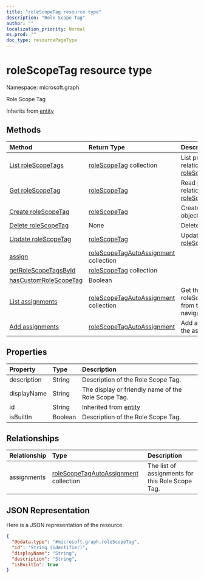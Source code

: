 ```yaml
---
title: "roleScopeTag resource type"
description: "Role Scope Tag"
author: ""
localization_priority: Normal
ms.prod: ""
doc_type: resourcePageType
---
```


# roleScopeTag resource type


Namespace: microsoft.graph

Role Scope Tag


Inherits from [entity](../resources/entity.md)

## Methods
|Method|Return Type|Description|
|:---|:---|:---|
|[List roleScopeTags](../api/rolescopetag-list.md)|[roleScopeTag](../resources/rolescopetag.md) collection|List properties and relationships of the [roleScopeTag](../resources/rolescopetag.md) objects.|
|[Get roleScopeTag](../api/rolescopetag-get.md)|[roleScopeTag](../resources/rolescopetag.md)|Read properties and relationships of the [roleScopeTag](../resources/rolescopetag.md) object.|
|[Create roleScopeTag](../api/rolescopetag-create.md)|[roleScopeTag](../resources/rolescopetag.md)|Create a new [roleScopeTag](../resources/rolescopetag.md) object.|
|[Delete roleScopeTag](../api/rolescopetag-delete.md)|None|Deletes a [roleScopeTag](../resources/rolescopetag.md).|
|[Update roleScopeTag](../api/rolescopetag-update.md)|[roleScopeTag](../resources/rolescopetag.md)|Update the properties of a [roleScopeTag](../resources/rolescopetag.md) object.|
|[assign](../api/rolescopetag-assign.md)|[roleScopeTagAutoAssignment](../resources/rolescopetagautoassignment.md) collection||
|[getRoleScopeTagsById](../api/rolescopetag-getrolescopetagsbyid.md)|[roleScopeTag](../resources/rolescopetag.md) collection||
|[hasCustomRoleScopeTag](../api/rolescopetag-hascustomrolescopetag.md)|Boolean||
|[List assignments](../api/rolescopetag-list-assignments.md)|[roleScopeTagAutoAssignment](../resources/rolescopetagautoassignment.md) collection|Get the roleScopeTagAutoAssignments from the assignments navigation property.|
|[Add assignments](../api/rolescopetag-post-assignments.md)|[roleScopeTagAutoAssignment](../resources/rolescopetagautoassignment.md)|Add assignments by posting to the assignments collection.|

## Properties
|Property|Type|Description|
|:---|:---|:---|
|description|String|Description of the Role Scope Tag.|
|displayName|String|The display or friendly name of the Role Scope Tag.|
|id|String| Inherited from [entity](../resources/entity.md)|
|isBuiltIn|Boolean|Description of the Role Scope Tag.|

## Relationships
|Relationship|Type|Description|
|:---|:---|:---|
|assignments|[roleScopeTagAutoAssignment](../resources/rolescopetagautoassignment.md) collection|The list of assignments for this Role Scope Tag.|

## JSON Representation
Here is a JSON representation of the resource.
<!-- {
  "blockType": "resource",
  "keyProperty": "id",
  "@odata.type": "microsoft.graph.roleScopeTag",
  "baseType": "microsoft.graph.entity",
  "openType": false
}
-->
``` json
{
  "@odata.type": "#microsoft.graph.roleScopeTag",
  "id": "String (identifier)",
  "displayName": "String",
  "description": "String",
  "isBuiltIn": true
}
```

